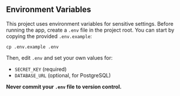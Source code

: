 ## Environment Variables

This project uses environment variables for sensitive settings. Before running the app, create a `.env` file in the project root. You can start by copying the provided `.env.example`:

```
cp .env.example .env
```

Then, edit `.env` and set your own values for:
- `SECRET_KEY` (required)
- `DATABASE_URL` (optional, for PostgreSQL)

**Never commit your `.env` file to version control.** 